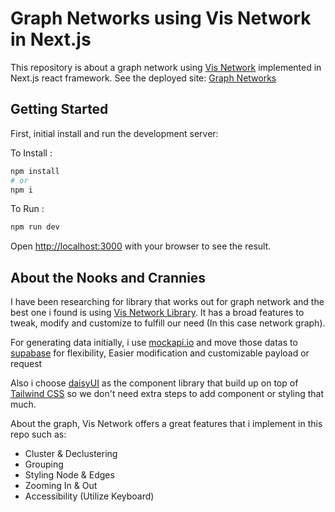 <!-- This is a [Next.js](https://nextjs.org) project bootstrapped with [`create-next-app`](https://nextjs.org/docs/app/api-reference/cli/create-next-app). -->

# Graph Networks using Vis Network in Next.js

This repository is about a graph network using [Vis Network](https://visjs.github.io/vis-network/docs/network/) implemented in Next.js react framework. See the deployed site: [Graph Networks](https://next-network-graph.vercel.app/graph)

## Getting Started

First, initial install and run the development server:

To Install : 
```bash
npm install
# or
npm i
```
To Run :
```bash
npm run dev
```
Open [http://localhost:3000](http://localhost:3000) with your browser to see the result.

## About the Nooks and Crannies

I have been researching for library that works out for graph network and the best one i found is using [Vis Network Library](https://visjs.github.io/vis-network/docs/network/). It has a broad features to tweak, modify and customize to fulfill our need (In this case network graph).

For generating data initially, i use [mockapi.io](https://mockapi.io/) and move those datas to [supabase](https://supabase.com/) for flexibility, Easier modification and customizable payload or request

Also i choose [daisyUI](https://daisyui.com/) as the component library that build up on top of [Tailwind CSS](https://tailwindcss.com/) so we don't need extra steps to add component or styling that much.

About the graph, Vis Network offers a great features that i implement in this repo such as:

- Cluster & Declustering
- Grouping
- Styling Node & Edges
- Zooming In & Out
- Accessibility (Utilize Keyboard)


<!-- ## Deploy on Vercel

The easiest way to deploy your Next.js app is to use the [Vercel Platform](https://vercel.com/new?utm_medium=default-template&filter=next.js&utm_source=create-next-app&utm_campaign=create-next-app-readme) from the creators of Next.js.

Check out our [Next.js deployment documentation](https://nextjs.org/docs/app/building-your-application/deploying) for more details. -->
